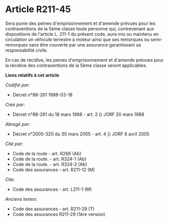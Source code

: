 # Article R211-45

Sera punie des peines d'emprisonnement et d'amende prévues pour les contraventions de la 5ème classe toute personne qui,
contrevenant aux dispositions de l'article L. 211-1 du présent code, aura mis ou maintenu en circulation un véhicule
terrestre à moteur ainsi que ses remorques ou semi-remorques sans être couverte par une assurance garantissant sa
responsabilité civile.

En cas de récidive, les peines d'emprisonnement et d'amende prévues pour la récidive des contraventions de la 5ème classe
seront applicables.

**Liens relatifs à cet article**

_Codifié par_:

  - Décret n°88-261 1988-03-18

_Créé par_:

  - Décret n°88-261 du 18 mars 1988 - art. 2 () JORF 20 mars 1988

_Abrogé par_:

  - Décret n°2005-320 du 30 mars 2005 - art. 4 () JORF 6 avril 2005

_Cité par_:

  - Code de la route - art. R266 (Ab)
  - Code de la route. - art. R324-1 (Ab)
  - Code de la route. - art. R324-2 (Ab)
  - Code des assurances - art. R211-12 (M)

_Cite_:

  - Code des assurances - art. L211-1 (M)

_Anciens textes_:

  - Code des assurances - art. R211-29 (T)
  - Code des assurances R211-29 (1ère version)
